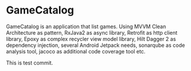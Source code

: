 # GameCatalog
GameCatalog is an application that list games. Using MVVM Clean Architecture as pattern, RxJava2 as async library, Retrofit as http client library, Epoxy as complex recycler view model library, Hilt Dagger 2 as dependency injection, several Android Jetpack needs, sonarqube as code analysis tool, jacoco as additional code coverage tool etc.

This is test commit.